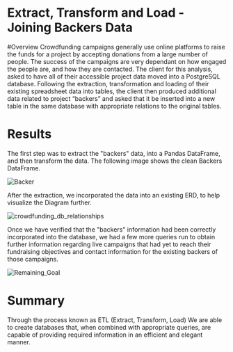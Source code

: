 # Extract, Transform and Load - Joining Backers Data

#Overview
Crowdfunding campaigns generally use online platforms to raise the funds for a project by accepting donations from a large number of people. The success of the campaigns are very dependant on how engaged the people are, and how they are contacted. The client for this analysis, asked to have all of their accessible project data moved into a PostgreSQL database. Following the extraction, transformation and loading of their existing spreadsheet data into tables, the client then produced additional data related to project “backers” and asked that it be inserted into a new table in the same database with appropriate relations to the original tables.

# Results
The first step was to extract the "backers" data, into a Pandas DataFrame, and then transform the data. The following image shows the clean Backers DataFrame.

![Backer](https://user-images.githubusercontent.com/46943357/195927505-584dfb89-21b9-4cb5-bcdd-bfcd6963063f.PNG)


After the extraction, we incorporated the data into an existing ERD, to help visualize the Diagram further.

![crowdfunding_db_relationships](https://user-images.githubusercontent.com/46943357/195927849-279a51f7-4b93-4e51-aa12-7813bad60956.png)

Once we have verified that the "backers" information had been correctly incorporated into the database, we had a few more queries run to obtain further information regarding live campaigns that had yet to reach their fundraising objectives and contact information for the existing backers of those campaigns.

![Remaining_Goal](https://user-images.githubusercontent.com/46943357/195928489-ad087947-7850-4137-ae66-06891b54fcca.PNG)

# Summary
Through the process known as ETL (Extract, Transform, Load) We are able to create databases that, when combined with appropriate queries, are capable of providing required information in an efficient and elegant manner.

